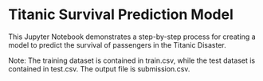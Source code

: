 
<!DOCTYPE html>
<html>
  <head>
 
  </head>
  <body>
    <h1>Titanic Survival Prediction Model</h1>
    <p>This Jupyter Notebook demonstrates a step-by-step process for creating a model to predict the survival of passengers in the Titanic Disaster.</p>
    <p>Note: The training dataset is contained in train.csv, while the test dataset is contained in test.csv. The output file is submission.csv.</p>
  </body>
</html>
